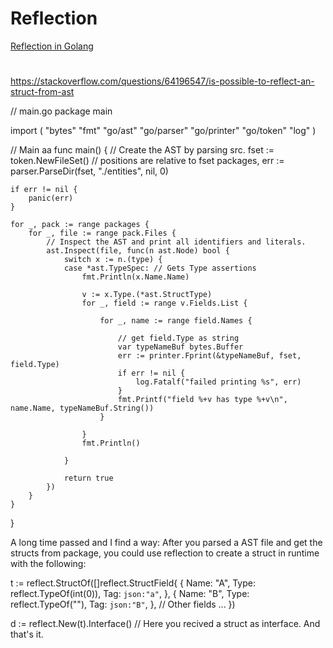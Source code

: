 
# Reflection
[Reflection in Golang](https://go101.org/article/reflection.html)

#
https://stackoverflow.com/questions/64196547/is-possible-to-reflect-an-struct-from-ast


// main.go
package main

import (
    "bytes"
    "fmt"
    "go/ast"
    "go/parser"
    "go/printer"
    "go/token"
    "log"
)

// Main aa
func main() {
    // Create the AST by parsing src.
    fset := token.NewFileSet() // positions are relative to fset
    packages, err := parser.ParseDir(fset, "./entities", nil, 0)

    if err != nil {
        panic(err)
    }

    for _, pack := range packages {
        for _, file := range pack.Files {
            // Inspect the AST and print all identifiers and literals.
            ast.Inspect(file, func(n ast.Node) bool {
                switch x := n.(type) {
                case *ast.TypeSpec: // Gets Type assertions
                    fmt.Println(x.Name.Name)

                    v := x.Type.(*ast.StructType)
                    for _, field := range v.Fields.List {

                        for _, name := range field.Names {

                            // get field.Type as string
                            var typeNameBuf bytes.Buffer
                            err := printer.Fprint(&typeNameBuf, fset, field.Type)
                            if err != nil {
                                log.Fatalf("failed printing %s", err)
                            }
                            fmt.Printf("field %+v has type %+v\n", name.Name, typeNameBuf.String())
                        }

                    }
                    fmt.Println()

                }

                return true
            })
        }
    }
}




A long time passed and I find a way:
After you parsed a AST file and get the structs from package, you could use reflection to create a struct in runtime with the following:


t := reflect.StructOf([]reflect.StructField{
    {
        Name: "A",
        Type: reflect.TypeOf(int(0)),
        Tag:  `json:"a"`,
    },
    {
        Name: "B",
        Type: reflect.TypeOf(""),
        Tag:  `json:"B"`,
    },
    // Other fields ...
})

d := reflect.New(t).Interface() // Here you recived a struct as interface. And that's it.
